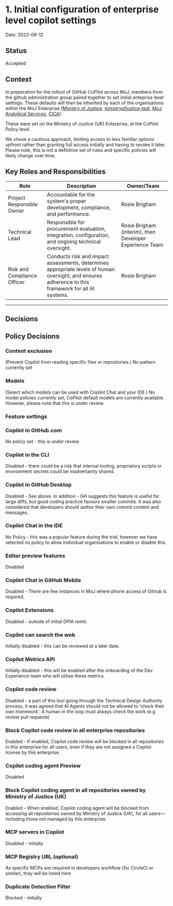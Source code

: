 # 1. Initial configuration of enterprise level copilot settings

Date: 2022-09-12

## Status

Accepted

## Context

In preperation for the rollout of GitHub CoPilot across MoJ, members from the github administration group paired together to set initial enteprise level settings.
These defaults will then be inherited by each of the organisations within the MoJ Enterprise ([Ministry of Justice](https://github.com/ministryofjustice), [ministryofjustice-test](https://github.com/ministryofjustice-test), [MoJ Analytical Services](https://github.com/moj-analytical-services), [CICA](https://github.com/CriminalInjuriesCompensationAuthority)).

These were set on the Ministry of Justice (UK) Enterprise, at the CoPilot Policy level.

We chose a cautious approach, limiting access to less familiar options upfront rather than granting full access initially and having to revoke it later. Please note, this is not a definitive set of rules and specific policies will likely change over time.


## Key Roles and Responsibilities

| Role                        | Description                                                                                                                                         | Owner/Team                        |
|-----------------------------|-----------------------------------------------------------------------------------------------------------------------------------------------------|-----------------------------------|
| Project Responsible Owner   | Accountable for the system's proper development, compliance, and performance.                                                                       | Rosie Brigham                     |
| Technical Lead              | Responsible for procurement evaluation, integration, configuration, and ongoing technical oversight.                                                 | Rosie Brigham (interim), then Developer Experience Team |
| Risk and Compliance Officer | Conducts risk and impact assessments, determines appropriate levels of human oversight, and ensures adherence to this framework for all AI systems. | Rosie Brigham                     |

---

## Decisions

## Policy Decisions
### Content exclusion
(Prevent Copilot from reading specific files or repositories.)
No pattern currently set

### Models
(Select which models can be used with Copilot Chat and your IDE.)
No model policies currently set, CoPilot default models are currently available. However, please note that this is under review.

### Feature settings

### Copilot in GitHub.com
No policy set - this is under review

### Copilot in the CLI
Disabled - there could be a risk that internal tooling, propriatory scripts or environment secrets could be inadvertantly shared.

### Copilot in GitHub Desktop
Disabled - See above. In addition - GH suggests this feature is useful for large diffs, but good coding practice favours smaller commits. It was also considered that developers should author their own commit content and messages.

### Copilot Chat in the IDE
No Policy - this was a popular feature during the trial, however we have selected no policy to allow individual organisations to enable or disable this.

### Editor preview features
Disabled


### Copilot Chat in GitHub Mobile
Disabled - There are few instances in MoJ where phone access of Github is required.


### Copilot Extensions
Disabled - outside of initial DPIA remit.

### Copilot can search the web
Initially disabled - this can be reviewed at a later date.

### Copilot Metrics API
Initially disabled - this will be enabled after the onboarding of the Dev Experience team who will utilise these metrics.

### Copilot code review
Disabled - a part of this tool going through the Technical Design Authority process, it was agreed that AI Agents should not be allowed to 'check their own homework'. A human in the loop must always check the work (e.g review pull requests)

### Block Copilot code review in all enterprise repositories
Enabled - If enabled, Copilot code review will be blocked in all repositories in this enterprise for all users, even if they are not assigned a Copilot license by this enterprise.

### Copilot coding agent Preview
Disabled

### Block Copilot coding agent in all repositories owned by Ministry of Justice (UK)
Enabled - When enabled, Copilot coding agent will be blocked from accessing all repositories owned by Ministry of Justice (UK), for all users—including those not managed by this enterprise.

### MCP servers in Copilot
Disabled - initially

### MCP Registry URL (optional)
As specific MCPs are required in developers workflow (for CircleCI or similar), they will be listed here

### Duplicate Detection Filter
Blocked - initially